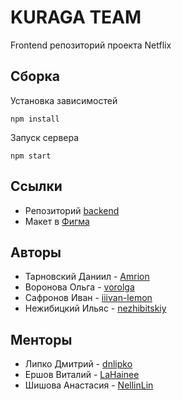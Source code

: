 # KURAGA TEAM

Frontend репозиторий проекта Netflix

## Сборка

Установка зависимостей

```
npm install
```

Запуск сервера

```
npm start
```

## Ссылки

+ Репозиторий [backend](https://github.com/go-park-mail-ru/2022_1_KuragaTeam)
+ Макет в [Фигма](https://www.figma.com/file/eQOdv9H0PdMUCkNejzHr9g/VK-%D0%A4%D0%B8%D0%BB%D1%8C%D0%BC%D1%8B?node-id=7%3A62)

## Авторы

+ Тарновский Даниил - [Amrion](https://github.com/Amrion)
+ Воронова Ольга - [vorolga](https://github.com/vorolga)
+ Сафронов Иван - [iiivan-lemon](https://github.com/iiivan-lemon)
+ Нежибицкий Ильяс - [nezhibitskiy](https://github.com/nezhibitskiy)

## Менторы

+ Липко Дмитрий - [dnlipko](https://github.com/dnlipko)
+ Ершов Виталий - [LaHainee](https://github.com/LaHainee)
+ Шишова Анастасия - [NellinLin](https://github.com/NellinLin)
